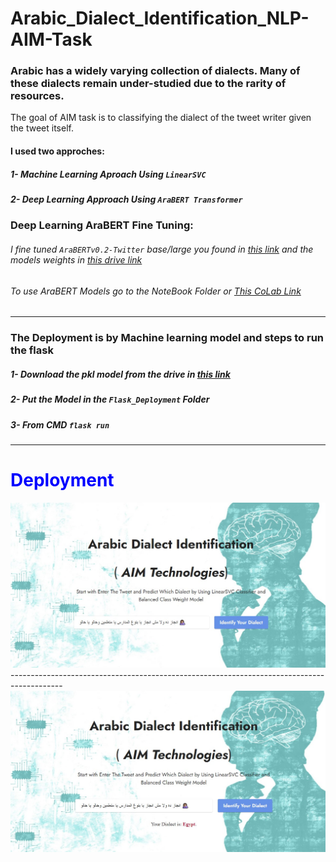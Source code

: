 # Arabic_Dialect_Identification_NLP-AIM-Task
 ### Arabic has a widely varying collection of dialects. Many of these dialects remain under-studied due to the rarity of resources. 

The goal of AIM task is to classifying the dialect of the tweet writer given the tweet itself.

#### I used two approches:
##### 1- Machine Learning Aproach Using `LinearSVC`
##### 2- Deep Learning Approach Using `AraBERT Transformer`

### Deep Learning AraBERT Fine Tuning:
###### I fine tuned `AraBERTv0.2-Twitter` base/large you found in <a href="https://huggingface.co/aubmindlab/bert-base-arabertv02-twitter">this link</a> and the models weights in <a href="https://drive.google.com/drive/folders/1-SUcZCJbWmP9Mf8vI4XMFR0fv5ruDmdm?usp=sharing">this drive link</a>

###### To use AraBERT Models go to the NoteBook Folder or <a href="https://colab.research.google.com/drive/1a7kSCVrwHMPFA2BfaBz3FjsmnLJXtfZ2?usp=sharing">This CoLab Link</a>
-------------------------------------------------------------------------------------------
### The Deployment is by Machine learning model and steps to run the flask
##### 1- Download the pkl model from the drive in <a href="https://drive.google.com/file/d/10rMqbtYPBdrkh0bQxKeAerMCp6lzMyE-/view?usp=sharing">this link</a>
##### 2- Put the Model in the `Flask_Deployment` Folder
##### 3- From CMD `flask run`
-------------------------------------------------------------------------------------------
<h1 style="color: blue"><b> Deployment </b></h1>
<img src="images/1.jpg" alt="Simply Easy Learning" >
-------------------------------------------------------------------------------------------
<img src="images/2.jpg" alt="Simply Easy Learning" >

